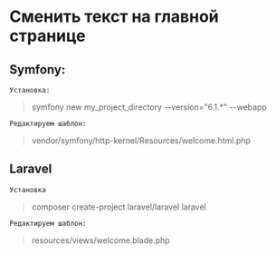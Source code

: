 # Cменить текст на главной странице

## Symfony:
    Установка:
> symfony new my_project_directory --version="6.1.*" --webapp

    Редактируем шаблон: 
> vendor/symfony/http-kernel/Resources/welcome.html.php

## Laravel
    Установка
> composer create-project laravel/laravel laravel 

    Редактируем шаблон:    
> resources/views/welcome.blade.php
